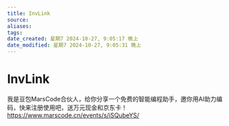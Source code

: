 ```yaml
---
title: InvLink
source: 
aliases: 
tags: 
date_created: 星期7 2024-10-27, 9:05:17 晚上
date_modified: 星期7 2024-10-27, 9:05:31 晚上
---
```


# InvLink
我是豆包MarsCode合伙人，给你分享一个免费的智能编程助手，邀你用AI助力编码，快来注册使用吧，送万元现金和京东卡！https://www.marscode.cn/events/s/iSQubeYS/